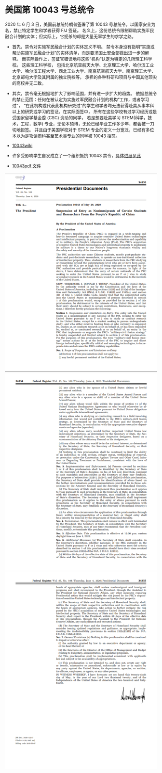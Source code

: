 # 美国第 10043 号总统令

2020 年 6 月 3 日，美国前总统特朗普签署了第 10043 号总统令，以国家安全为名，禁止特定学生和学者获得 F/J 签证。
名义上，这份总统令限制帮助实施军民融合计划的实体；但实际上，它扼杀的却是大量无辜学生的求学之路。

- 首先，禁令对实施军民融合计划的实体定义不明。
禁令本身没有指明“实施或帮助实施军民融合计划”的实体清单，而是要求国土安全部做出进一步的解释。
而实际操作上，签证官错误地将这些“机构”认定为特定的几所理工科学校。
这些理工科学校，
包括北京航空航天大学、北京理工大学、哈尔滨工业大学、哈尔滨工程大学、西北工业大学、南京航空航天大学、南京理工大学、北京邮电大学及其附属的独立院校等，
承担的各种科研和项目与中国其他顶尖的高校并无二致。

- 其次，禁令毫无根据地扩大了影响范围，并有进一步扩大的趋势。
依据总统令的禁止范围：任何在被认定为实施过军民融合计划的机构“工作，或者学习过”，
“在此机构或代表此机构研究过”的学生和学者均无法获得赴美从事本科以上的研究或学习的签证。在实际面签中，
所有在这些学校有过学习经历或是受国家留学基金委 (CSC) 资助的同学，
若是想要赴美学习 STEM(科学，技术，工程，数学) 专业，无论本硕博，无论已经毕业工作多少年，都会被一刀切地拒签。
并且由于美国学校对于 STEM 专业的定义十分宽泛，已经有多位本以为是攻读商科甚至艺术类专业的同学被 10043 拒签。

- [10043wiki](https://en.wikipedia.org/wiki/Proclamation_10043)
- 许多受影响学生自发成立了一个组织抵抗 10043 禁令，[具体进展见此](https://www.10043.org/)
- [10043pdf 文件](Proclamation_10043.pdf)

![1](10043_Page1.png)![2](10043_Page2.png)![3](10043_Page3.png)

